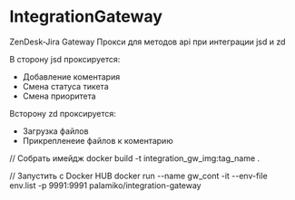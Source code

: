 # IntegrationGateway
ZenDesk-Jira Gateway
Прокси для методов api при интеграции jsd и zd

В сторону jsd проксируется:
- Добавление коментария
- Смена статуса тикета
- Смена приоритета

Всторону zd проксируется:
- Загрузка файлов
- Прикрепленеие файлов к коментарию


// Собрать имейдж
docker build -t integration_gw_img:tag_name .

// Запустить с Docker HUB
docker run --name gw_cont -it --env-file env.list -p 9991:9991 palamiko/integration-gateway
